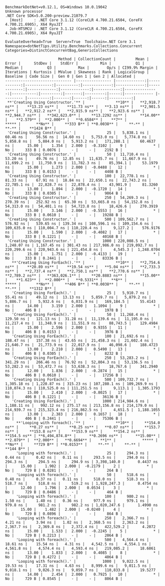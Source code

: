 
    BenchmarkDotNet=v0.12.1, OS=Windows 10.0.19042
    Unknown processor
    .NET Core SDK=5.0.200-preview.21079.7
      [Host]     : .NET Core 3.1.12 (CoreCLR 4.700.21.6504, CoreFX 4.700.21.6905), X64 RyuJIT
      Job-HTSMCU : .NET Core 3.1.12 (CoreCLR 4.700.21.6504, CoreFX 4.700.21.6905), X64 RyuJIT

    EvaluateOverhead=True  Server=True  Toolchain=.NET Core 3.1  
    Namespace=dotNetTips.Utility.Benchmarks.Collections.Concurrent  Categories=DistinctConcurrentBag,GenericCollections  

                            Method | CollectionCount |         Mean |       Error |      StdDev |    StdErr |          Min |           Q1 |       Median |           Q3 |          Max |        Op/s | CI99.9% Margin | Iterations | Kurtosis | MValue | Skewness | Rank | LogicalGroup | Baseline | Code Size |  Gen 0 | Gen 1 | Gen 2 | Allocated |
    ------------------------------ |---------------- |-------------:|------------:|------------:|----------:|-------------:|-------------:|-------------:|-------------:|-------------:|------------:|---------------:|-----------:|---------:|-------:|---------:|-----:|------------- |--------- |----------:|-------:|------:|------:|----------:|
     **'Creating Using Constructor.'** |              **10** |   **2,918.7 ns** |    **13.23 ns** |    **11.73 ns** |   **3.13 ns** |   **2,901.5 ns** |   **2,912.2 ns** |   **2,915.9 ns** |   **2,923.6 ns** |   **2,944.7 ns** |   **342,623.0** |     **13.2292 ns** |      **14.00** |    **2.579** |  **2.000** |   **0.6584** |    **7** |            ***** |       **No** |     **333 B** | **0.0038** |     **-** |     **-** |    **1424 B** |
     'Creating Using Constructor.' |              25 |   5,838.1 ns |    60.46 ns |    56.56 ns |  14.60 ns |   5,753.0 ns |   5,774.8 ns |   5,858.8 ns |   5,884.0 ns |   5,913.2 ns |   171,288.1 |     60.4637 ns |      15.00 |    1.354 |  2.000 |  -0.3102 |    9 |            * |       No |     333 B | 0.0076 |     - |     - |    2192 B |
     'Creating Using Constructor.' |              50 |  11,710.4 ns |    53.20 ns |    49.76 ns |  12.85 ns |  11,635.7 ns |  11,667.9 ns |  11,699.2 ns |  11,750.9 ns |  11,782.3 ns |    85,394.1 |     53.1979 ns |      15.00 |    1.273 |  2.000 |  -0.0488 |   12 |            * |       No |     333 B | 0.0153 |     - |     - |    4408 B |
     'Creating Using Constructor.' |             100 |  22,778.1 ns |    81.33 ns |    67.91 ns |  18.84 ns |  22,650.1 ns |  22,743.2 ns |  22,785.1 ns |  22,828.7 ns |  22,878.4 ns |    43,901.9 |     81.3260 ns |      13.00 |    1.894 |  2.000 |  -0.1720 |   14 |            * |       No |     333 B | 0.0305 |     - |     - |    9064 B |
     'Creating Using Constructor.' |             250 |  54,269.3 ns |   270.39 ns |   252.92 ns |  65.30 ns |  53,665.8 ns |  54,152.8 ns |  54,313.0 ns |  54,401.1 ns |  54,723.8 ns |    18,426.6 |    270.3919 ns |      15.00 |    3.146 |  2.000 |  -0.5553 |   16 |            * |       No |     333 B | 0.0610 |     - |     - |   19288 B |
     'Creating Using Constructor.' |             500 | 109,562.7 ns |   576.92 ns |   539.65 ns | 139.34 ns | 108,596.1 ns | 109,154.6 ns | 109,635.0 ns | 110,004.7 ns | 110,220.4 ns |     9,127.2 |    576.9176 ns |      15.00 |    1.590 |  2.000 |  -0.4082 |   17 |            * |       No |     333 B | 0.1221 |     - |     - |   40168 B |
     'Creating Using Constructor.' |            1000 | 220,008.5 ns | 1,248.07 ns | 1,167.45 ns | 301.43 ns | 217,986.0 ns | 219,092.7 ns | 220,299.6 ns | 220,943.6 ns | 221,454.8 ns |     4,545.3 |  1,248.0704 ns |      15.00 |    1.751 |  2.000 |  -0.4133 |   19 |            * |       No |     333 B | 0.2441 |     - |     - |   83336 B |
       **'Creating Using ForEach().'** |              **10** |   **2,754.6 ns** |    **20.89 ns** |    **19.54 ns** |   **5.04 ns** |   **2,733.3 ns** |   **2,737.4 ns** |   **2,750.1 ns** |   **2,770.6 ns** |   **2,789.2 ns** |   **363,026.1** |     **20.8883 ns** |      **15.00** |    **1.623** |  **2.000** |   **0.5331** |    **6** |            ***** |       **No** |     **406 B** | **0.0038** |     **-** |     **-** |    **1312 B** |
       'Creating Using ForEach().' |              25 |   5,910.7 ns |    55.41 ns |    49.12 ns |  13.13 ns |   5,859.7 ns |   5,879.2 ns |   5,886.7 ns |   5,932.6 ns |   6,031.9 ns |   169,184.5 |     55.4143 ns |      14.00 |    3.159 |  2.000 |   1.1094 |    9 |            * |       No |     406 B |      - |     - |     - |    1978 B |
       'Creating Using ForEach().' |              50 |  11,268.4 ns |   129.50 ns |   121.13 ns |  31.28 ns |  11,139.6 ns |  11,195.0 ns |  11,217.4 ns |  11,348.9 ns |  11,551.9 ns |    88,743.5 |    129.4984 ns |      15.00 |    2.596 |  2.000 |   0.9355 |   11 |            * |       No |     406 B | 0.0153 |     - |     - |    3976 B |
       'Creating Using ForEach().' |             100 |  21,692.6 ns |   188.47 ns |   157.38 ns |  43.65 ns |  21,458.3 ns |  21,602.4 ns |  21,646.7 ns |  21,773.9 ns |  22,017.9 ns |    46,098.6 |    188.4723 ns |      13.00 |    2.210 |  2.000 |   0.5490 |   13 |            * |       No |     406 B | 0.0305 |     - |     - |    8232 B |
       'Creating Using ForEach().' |             250 |  53,283.2 ns |   341.29 ns |   266.46 ns |  76.92 ns |  52,804.3 ns |  53,136.5 ns |  53,282.3 ns |  53,472.7 ns |  53,638.3 ns |    18,767.6 |    341.2940 ns |      12.00 |    1.836 |  2.000 |  -0.2874 |   15 |            * |       No |     406 B | 0.0610 |     - |     - |   17256 B |
       'Creating Using ForEach().' |             500 | 109,732.7 ns | 1,305.18 ns | 1,220.87 ns | 315.23 ns | 107,280.1 ns | 109,269.9 ns | 110,074.3 ns | 110,525.0 ns | 111,251.5 ns |     9,113.1 |  1,305.1793 ns |      15.00 |    2.410 |  2.000 |  -0.8025 |   17 |            * |       No |     406 B | 0.1221 |     - |     - |   36136 B |
       'Creating Using ForEach().' |            1000 | 214,984.6 ns | 1,188.11 ns |   992.12 ns | 275.17 ns | 213,156.8 ns | 214,179.0 ns | 214,939.7 ns | 215,323.4 ns | 216,862.5 ns |     4,651.5 |  1,188.1055 ns |      13.00 |    2.383 |  2.000 |   0.1657 |   18 |            * |       No |     406 B | 0.2441 |     - |     - |   75306 B |
         **'Looping with foreach().'** |              **10** |     **154.0 ns** |     **0.27 ns** |     **0.25 ns** |   **0.07 ns** |     **153.7 ns** |     **153.8 ns** |     **153.9 ns** |     **154.2 ns** |     **154.5 ns** | **6,494,874.8** |      **0.2696 ns** |      **15.00** |    **2.079** |  **2.000** |   **0.6694** |    **1** |            ***** |       **No** |     **729 B** | **0.0153** |     **-** |     **-** |     **144 B** |
         'Looping with foreach().' |              25 |     294.3 ns |     0.44 ns |     0.42 ns |   0.11 ns |     293.5 ns |     294.0 ns |     294.3 ns |     294.5 ns |     294.9 ns | 3,398,140.0 |      0.4437 ns |      15.00 |    1.902 |  2.000 |  -0.2179 |    2 |            * |       No |     729 B | 0.0281 |     - |     - |     264 B |
         'Looping with foreach().' |              50 |     518.6 ns |     0.48 ns |     0.37 ns |   0.11 ns |     518.0 ns |     518.3 ns |     518.7 ns |     518.8 ns |     519.2 ns | 1,928,247.3 |      0.4754 ns |      12.00 |    1.796 |  2.000 |   0.0534 |    3 |            * |       No |     729 B | 0.0486 |     - |     - |     464 B |
         'Looping with foreach().' |             100 |     980.2 ns |     1.50 ns |     1.40 ns |   0.36 ns |     977.9 ns |     979.1 ns |     979.8 ns |     981.2 ns |     982.2 ns | 1,020,247.6 |      1.4990 ns |      15.00 |    1.482 |  2.000 |  -0.0240 |    4 |            * |       No |     729 B | 0.0896 |     - |     - |     864 B |
         'Looping with foreach().' |             250 |   2,366.7 ns |     4.21 ns |     3.94 ns |   1.02 ns |   2,360.5 ns |   2,363.2 ns |   2,367.7 ns |   2,369.8 ns |   2,372.4 ns |   422,529.2 |      4.2072 ns |      15.00 |    1.533 |  2.000 |  -0.2245 |    5 |            * |       No |     729 B | 0.2213 |     - |     - |    2064 B |
         'Looping with foreach().' |             500 |   4,564.4 ns |    18.61 ns |    15.54 ns |   4.31 ns |   4,542.5 ns |   4,554.1 ns |   4,561.8 ns |   4,574.4 ns |   4,593.4 ns |   219,085.2 |     18.6061 ns |      13.00 |    1.833 |  2.000 |   0.4085 |    8 |            * |       No |     729 B | 0.4272 |     - |     - |    4064 B |
         'Looping with foreach().' |            1000 |   9,022.5 ns |    19.53 ns |    17.31 ns |   4.63 ns |   8,999.6 ns |   9,011.5 ns |   9,018.1 ns |   9,026.3 ns |   9,059.7 ns |   110,833.8 |     19.5277 ns |      14.00 |    2.454 |  2.000 |   0.7925 |   10 |            * |       No |     729 B | 0.8545 |     - |     - |    8064 B |
